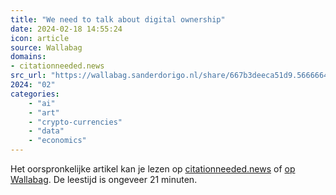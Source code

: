 ```yaml
---
title: "We need to talk about digital ownership"
date: 2024-02-18 14:55:24
icon: article
source: Wallabag
domains:
- citationneeded.news
src_url: "https://wallabag.sanderdorigo.nl/share/667b3deeca51d9.56666644"
2024: "02"
categories:
    - "ai"
    - "art"
    - "crypto-currencies"
    - "data"
    - "economics"
---
```

Het oorspronkelijke artikel kan je lezen op [citationneeded.news](https://www.citationneeded.news/we-need-to-talk-about-digital-ownership/) of [op Wallabag](https://wallabag.sanderdorigo.nl/share/667b3deeca51d9.56666644). De leestijd is ongeveer 21 minuten.